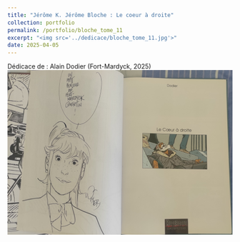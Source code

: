 ```yaml
---
title: "Jérôme K. Jérôme Bloche : Le coeur à droite"
collection: portfolio
permalink: /portfolio/bloche_tome_11
excerpt: "<img src='../dedicace/bloche_tome_11.jpg'>"
date: 2025-04-05
---
```


Dédicace de : Alain Dodier (Fort-Mardyck, 2025)
<img src='../dedicace/bloche_tome_11.jpg'>